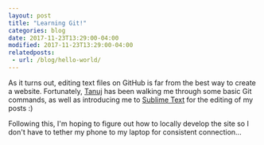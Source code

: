 ```yaml
---
layout: post
title: "Learning Git!"
categories: blog
date: 2017-11-23T13:29:00-04:00
modified: 2017-11-23T13:29:00-04:00
relatedposts:
 - url: /blog/hello-world/
---
```


As it turns out, editing text files on GitHub is far from the best way to create a website. Fortunately, [Tanuj][fb] has been walking me through some basic Git commands, as well as introducing me to [Sublime Text][st] for the editing of my posts :)

Following this, I'm hoping to figure out how to locally develop the site so I don't have to tether my phone to my laptop for consistent connection...

[fb]: https://www.facebook.com/aaaamperes
[st]: https://www.sublimetext.com